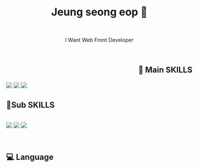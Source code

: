 <h1 align="center"> Jeung seong eop 🤪 </h1>

<br/>

<p align="center"> I Want Web Front Developer  </p>


<br/>


## <p align="right">🤪 Main SKILLS </p>
   <img src="https://img.shields.io/badge/python-F05032?style=flat-square&logo=python&logoColor=#FF7300"/>
   <img src="https://img.shields.io/badge/django-F05032?style=flat-square&logo=django&logoColor=#FF7300"/>
   <img src="https://img.shields.io/badge/javascript-F05032?style=flat-square&logo=javascript&logoColor=#F7DF1E"/>

  
## 🤪Sub SKILLS 
  
<br>
<img src="https://img.shields.io/badge/Git-F05032?style=flat-square&logo=Git&logoColor=black"/>
<img src="https://img.shields.io/badge/javascript-092E20?style=flat-square&logo=javascript&logoColor=black"/>
<img src="https://img.shields.io/badge/React-4479A1?style=flat-square&logo=react&logoColor=black"/>
</p>
<br/>

## 💻 Language 
<br/>
